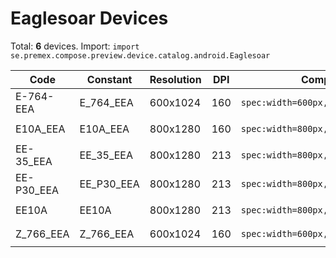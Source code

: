 # Eaglesoar Devices

Total: **6** devices. Import: `import se.premex.compose.preview.device.catalog.android.Eaglesoar`

| Code | Constant | Resolution | DPI | Compose Spec | Preview Usage |
|------|----------|------------|-----|-------------|---------------|
| E-764-EEA | E_764_EEA | 600x1024 | 160 | `spec:width=600px,height=1024px,dpi=160` | `@Preview(device = Eaglesoar.E_764_EEA)` |
| E10A_EEA | E10A_EEA | 800x1280 | 160 | `spec:width=800px,height=1280px,dpi=160` | `@Preview(device = Eaglesoar.E10A_EEA)` |
| EE-35_EEA | EE_35_EEA | 800x1280 | 213 | `spec:width=800px,height=1280px,dpi=213` | `@Preview(device = Eaglesoar.EE_35_EEA)` |
| EE-P30_EEA | EE_P30_EEA | 800x1280 | 213 | `spec:width=800px,height=1280px,dpi=213` | `@Preview(device = Eaglesoar.EE_P30_EEA)` |
| EE10A | EE10A | 800x1280 | 213 | `spec:width=800px,height=1280px,dpi=213` | `@Preview(device = Eaglesoar.EE10A)` |
| Z_766_EEA | Z_766_EEA | 600x1024 | 160 | `spec:width=600px,height=1024px,dpi=160` | `@Preview(device = Eaglesoar.Z_766_EEA)` |

<!-- Generated automatically. Do not edit manually. -->
